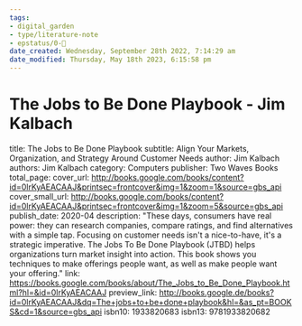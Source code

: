 ```yaml
---
tags: 
- digital_garden
- type/literature-note
- epstatus/0-🌰
date_created: Wednesday, September 28th 2022, 7:14:29 am
date_modified: Thursday, May 18th 2023, 6:15:58 pm
---
```

# The Jobs to Be Done Playbook - Jim Kalbach

title: The Jobs to Be Done Playbook
subtitle: Align Your Markets, Organization, and Strategy Around Customer Needs
author: Jim Kalbach
authors: Jim Kalbach
category: Computers
publisher: Two Waves Books
total_page: 
cover_url: http://books.google.com/books/content?id=0lrKyAEACAAJ&printsec=frontcover&img=1&zoom=1&source=gbs_api
cover_small_url: http://books.google.com/books/content?id=0lrKyAEACAAJ&printsec=frontcover&img=1&zoom=5&source=gbs_api
publish_date: 2020-04
description: "These days, consumers have real power: they can research companies, compare ratings, and find alternatives with a simple tap. Focusing on customer needs isn't a nice-to-have, it's a strategic imperative. The Jobs To Be Done Playbook (JTBD) helps organizations turn market insight into action. This book shows you techniques to make offerings people want, as well as make people want your offering."
link: https://books.google.com/books/about/The_Jobs_to_Be_Done_Playbook.html?hl=&id=0lrKyAEACAAJ
preview_link: http://books.google.de/books?id=0lrKyAEACAAJ&dq=The+jobs+to+be+done+playbook&hl=&as_pt=BOOKS&cd=1&source=gbs_api
isbn10: 1933820683
isbn13: 9781933820682

